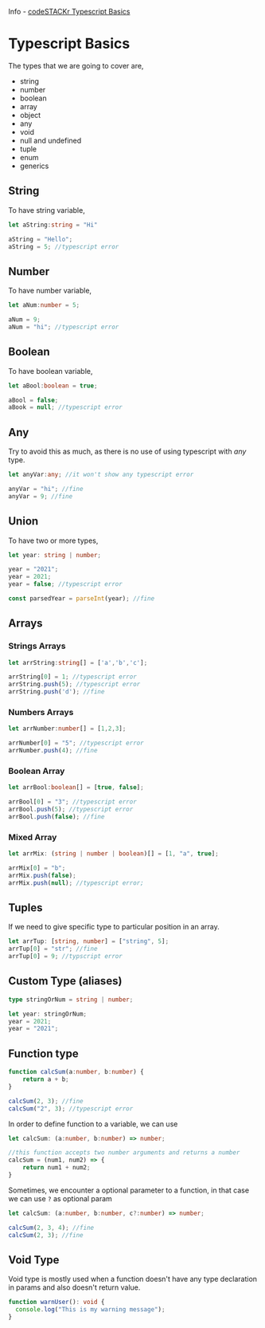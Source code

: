 Info - [codeSTACKr Typescript Basics](https://www.youtube.com/watch?v=wyO8RWl1ges)

# Typescript Basics

The types that we are going to cover are,

- string
- number
- boolean
- array
- object
- any
- void
- null and undefined
- tuple
- enum
- generics

## String

To have string variable,

```typescript
let aString:string = "Hi"

aString = "Hello";
aString = 5; //typescript error
```

## Number

To have number variable,

```typescript
let aNum:number = 5;

aNum = 9;
aNum = "hi"; //typescript error
```

## Boolean

To have boolean variable,

```typescript
let aBool:boolean = true;

aBool = false;
aBook = null; //typescript error
```

## Any

Try to avoid this as much, as there is no use of using typescript with *any* type.

```typescript
let anyVar:any; //it won't show any typescript error

anyVar = "hi"; //fine
anyVar = 9; //fine
```

## Union

To have two or more types,

```typescript
let year: string | number;

year = "2021";
year = 2021;
year = false; //typescript error

const parsedYear = parseInt(year); //fine
```

## Arrays

### Strings Arrays

```typescript
let arrString:string[] = ['a','b','c'];

arrString[0] = 1; //typescript error
arrString.push(5); //typescript error
arrString.push('d'); //fine
```

### Numbers Arrays

```typescript
let arrNumber:number[] = [1,2,3];

arrNumber[0] = "5"; //typescript error
arrNumber.push(4); //fine
```

### Boolean Array

```typescript
let arrBool:boolean[] = [true, false];

arrBool[0] = "3"; //typescript error
arrBool.push(5); //typescript error
arrBool.push(false); //fine
```

### Mixed Array

```typescript
let arrMix: (string | number | boolean)[] = [1, "a", true];

arrMix[0] = "b";
arrMix.push(false);
arrMix.push(null); //typescript error;
```

## Tuples

If we need to give specific type to particular position in an array.

```typescript
let arrTup: [string, number] = ["string", 5];
arrTup[0] = "str"; //fine
arrTup[0] = 9; //typscript error
```

## Custom Type (aliases)

```typescript
type stringOrNum = string | number;

let year: stringOrNum;
year = 2021;
year = "2021";
```

## Function type

```typescript
function calcSum(a:number, b:number) {
    return a + b;
}

calcSum(2, 3); //fine
calcSum("2", 3); //typescript error
```

In order to define function to a variable, we can use

```typescript
let calcSum: (a:number, b:number) => number;

//this function accepts two number arguments and returns a number
calcSum = (num1, num2) => {
    return num1 + num2;
}
```

Sometimes, we encounter a optional parameter to a function, in that case we can use ```?``` as optional param

```typescript
let calcSum: (a:number, b:number, c?:number) => number;

calcSum(2, 3, 4); //fine
calcSum(2, 3); //fine
```

## Void Type

Void type is mostly used when a function doesn't have any type declaration in params and also doesn't return value.

```typescript
function warnUser(): void {
  console.log("This is my warning message");
}
```